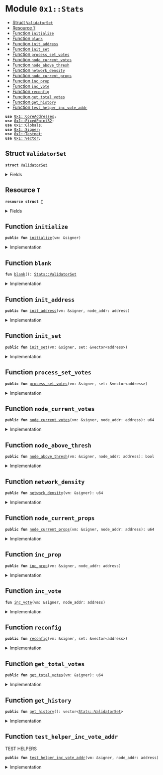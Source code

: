 
<a name="0x1_Stats"></a>

# Module `0x1::Stats`



-  [Struct `ValidatorSet`](#0x1_Stats_ValidatorSet)
-  [Resource `T`](#0x1_Stats_T)
-  [Function `initialize`](#0x1_Stats_initialize)
-  [Function `blank`](#0x1_Stats_blank)
-  [Function `init_address`](#0x1_Stats_init_address)
-  [Function `init_set`](#0x1_Stats_init_set)
-  [Function `process_set_votes`](#0x1_Stats_process_set_votes)
-  [Function `node_current_votes`](#0x1_Stats_node_current_votes)
-  [Function `node_above_thresh`](#0x1_Stats_node_above_thresh)
-  [Function `network_density`](#0x1_Stats_network_density)
-  [Function `node_current_props`](#0x1_Stats_node_current_props)
-  [Function `inc_prop`](#0x1_Stats_inc_prop)
-  [Function `inc_vote`](#0x1_Stats_inc_vote)
-  [Function `reconfig`](#0x1_Stats_reconfig)
-  [Function `get_total_votes`](#0x1_Stats_get_total_votes)
-  [Function `get_history`](#0x1_Stats_get_history)
-  [Function `test_helper_inc_vote_addr`](#0x1_Stats_test_helper_inc_vote_addr)


<pre><code><b>use</b> <a href="CoreAddresses.md#0x1_CoreAddresses">0x1::CoreAddresses</a>;
<b>use</b> <a href="FixedPoint32.md#0x1_FixedPoint32">0x1::FixedPoint32</a>;
<b>use</b> <a href="Globals.md#0x1_Globals">0x1::Globals</a>;
<b>use</b> <a href="Signer.md#0x1_Signer">0x1::Signer</a>;
<b>use</b> <a href="Testnet.md#0x1_Testnet">0x1::Testnet</a>;
<b>use</b> <a href="Vector.md#0x1_Vector">0x1::Vector</a>;
</code></pre>



<a name="0x1_Stats_ValidatorSet"></a>

## Struct `ValidatorSet`



<pre><code><b>struct</b> <a href="Stats.md#0x1_Stats_ValidatorSet">ValidatorSet</a>
</code></pre>



<details>
<summary>Fields</summary>


<dl>
<dt>
<code>addr: vector&lt;address&gt;</code>
</dt>
<dd>

</dd>
<dt>
<code>prop_count: vector&lt;u64&gt;</code>
</dt>
<dd>

</dd>
<dt>
<code>vote_count: vector&lt;u64&gt;</code>
</dt>
<dd>

</dd>
<dt>
<code>total_votes: u64</code>
</dt>
<dd>

</dd>
<dt>
<code>total_props: u64</code>
</dt>
<dd>

</dd>
</dl>


</details>

<a name="0x1_Stats_T"></a>

## Resource `T`



<pre><code><b>resource</b> <b>struct</b> <a href="Stats.md#0x1_Stats_T">T</a>
</code></pre>



<details>
<summary>Fields</summary>


<dl>
<dt>
<code>history: vector&lt;<a href="Stats.md#0x1_Stats_ValidatorSet">Stats::ValidatorSet</a>&gt;</code>
</dt>
<dd>

</dd>
<dt>
<code>current: <a href="Stats.md#0x1_Stats_ValidatorSet">Stats::ValidatorSet</a></code>
</dt>
<dd>

</dd>
</dl>


</details>

<a name="0x1_Stats_initialize"></a>

## Function `initialize`



<pre><code><b>public</b> <b>fun</b> <a href="Stats.md#0x1_Stats_initialize">initialize</a>(vm: &signer)
</code></pre>



<details>
<summary>Implementation</summary>


<pre><code><b>public</b> <b>fun</b> <a href="Stats.md#0x1_Stats_initialize">initialize</a>(vm: &signer) {
  <b>let</b> sender = <a href="Signer.md#0x1_Signer_address_of">Signer::address_of</a>(vm);
  <b>assert</b>(sender == <a href="CoreAddresses.md#0x1_CoreAddresses_LIBRA_ROOT_ADDRESS">CoreAddresses::LIBRA_ROOT_ADDRESS</a>(), 190201014010);
   move_to&lt;<a href="Stats.md#0x1_Stats_T">T</a>&gt;(
    vm,
    <a href="Stats.md#0x1_Stats_T">T</a> {
        history: <a href="Vector.md#0x1_Vector_empty">Vector::empty</a>(),
        current: <a href="Stats.md#0x1_Stats_blank">blank</a>()
      }
    );
}
</code></pre>



</details>

<a name="0x1_Stats_blank"></a>

## Function `blank`



<pre><code><b>fun</b> <a href="Stats.md#0x1_Stats_blank">blank</a>(): <a href="Stats.md#0x1_Stats_ValidatorSet">Stats::ValidatorSet</a>
</code></pre>



<details>
<summary>Implementation</summary>


<pre><code><b>fun</b> <a href="Stats.md#0x1_Stats_blank">blank</a>():<a href="Stats.md#0x1_Stats_ValidatorSet">ValidatorSet</a> {
  <a href="Stats.md#0x1_Stats_ValidatorSet">ValidatorSet</a> {
      addr: <a href="Vector.md#0x1_Vector_empty">Vector::empty</a>(),
      prop_count: <a href="Vector.md#0x1_Vector_empty">Vector::empty</a>(),
      vote_count: <a href="Vector.md#0x1_Vector_empty">Vector::empty</a>(),
      total_votes: 0,
      total_props: 0,
    }
}
</code></pre>



</details>

<a name="0x1_Stats_init_address"></a>

## Function `init_address`



<pre><code><b>public</b> <b>fun</b> <a href="Stats.md#0x1_Stats_init_address">init_address</a>(vm: &signer, node_addr: address)
</code></pre>



<details>
<summary>Implementation</summary>


<pre><code><b>public</b> <b>fun</b> <a href="Stats.md#0x1_Stats_init_address">init_address</a>(vm: &signer, node_addr: address) <b>acquires</b> <a href="Stats.md#0x1_Stats_T">T</a> {
  <b>let</b> sender = <a href="Signer.md#0x1_Signer_address_of">Signer::address_of</a>(vm);

  <b>assert</b>(sender == <a href="CoreAddresses.md#0x1_CoreAddresses_LIBRA_ROOT_ADDRESS">CoreAddresses::LIBRA_ROOT_ADDRESS</a>(), 190204014010);

  <b>let</b> stats = borrow_global_mut&lt;<a href="Stats.md#0x1_Stats_T">T</a>&gt;(sender);
  <b>let</b> (is_init, _) = <a href="Vector.md#0x1_Vector_index_of">Vector::index_of</a>&lt;address&gt;(&<b>mut</b> stats.current.addr, &node_addr);
  <b>if</b> (!is_init) {
    <a href="Vector.md#0x1_Vector_push_back">Vector::push_back</a>(&<b>mut</b> stats.current.addr, node_addr);
    <a href="Vector.md#0x1_Vector_push_back">Vector::push_back</a>(&<b>mut</b> stats.current.prop_count, 0);
    <a href="Vector.md#0x1_Vector_push_back">Vector::push_back</a>(&<b>mut</b> stats.current.vote_count, 0);
  }
}
</code></pre>



</details>

<a name="0x1_Stats_init_set"></a>

## Function `init_set`



<pre><code><b>public</b> <b>fun</b> <a href="Stats.md#0x1_Stats_init_set">init_set</a>(vm: &signer, set: &vector&lt;address&gt;)
</code></pre>



<details>
<summary>Implementation</summary>


<pre><code><b>public</b> <b>fun</b> <a href="Stats.md#0x1_Stats_init_set">init_set</a>(vm: &signer, set: &vector&lt;address&gt;) <b>acquires</b> <a href="Stats.md#0x1_Stats_T">T</a>{
  <b>let</b> sender = <a href="Signer.md#0x1_Signer_address_of">Signer::address_of</a>(vm);
  <b>assert</b>(sender == <a href="CoreAddresses.md#0x1_CoreAddresses_LIBRA_ROOT_ADDRESS">CoreAddresses::LIBRA_ROOT_ADDRESS</a>(), 99190205014010);
  <b>let</b> length = <a href="Vector.md#0x1_Vector_length">Vector::length</a>&lt;address&gt;(set);
  <b>let</b> k = 0;
  <b>while</b> (k &lt; length) {
    <b>let</b> node_address = *(<a href="Vector.md#0x1_Vector_borrow">Vector::borrow</a>&lt;address&gt;(set, k));
    <a href="Stats.md#0x1_Stats_init_address">init_address</a>(vm, node_address);
    k = k + 1;
  }
}
</code></pre>



</details>

<a name="0x1_Stats_process_set_votes"></a>

## Function `process_set_votes`



<pre><code><b>public</b> <b>fun</b> <a href="Stats.md#0x1_Stats_process_set_votes">process_set_votes</a>(vm: &signer, set: &vector&lt;address&gt;)
</code></pre>



<details>
<summary>Implementation</summary>


<pre><code><b>public</b> <b>fun</b> <a href="Stats.md#0x1_Stats_process_set_votes">process_set_votes</a>(vm: &signer, set: &vector&lt;address&gt;) <b>acquires</b> <a href="Stats.md#0x1_Stats_T">T</a>{
  <b>let</b> sender = <a href="Signer.md#0x1_Signer_address_of">Signer::address_of</a>(vm);
  <b>assert</b>(sender == <a href="CoreAddresses.md#0x1_CoreAddresses_LIBRA_ROOT_ADDRESS">CoreAddresses::LIBRA_ROOT_ADDRESS</a>(), 99190206014010);

  <b>let</b> length = <a href="Vector.md#0x1_Vector_length">Vector::length</a>&lt;address&gt;(set);
  <b>let</b> k = 0;
  <b>while</b> (k &lt; length) {
    <b>let</b> node_address = *(<a href="Vector.md#0x1_Vector_borrow">Vector::borrow</a>&lt;address&gt;(set, k));
    <a href="Stats.md#0x1_Stats_inc_vote">inc_vote</a>(vm, node_address);
    k = k + 1;
  }
}
</code></pre>



</details>

<a name="0x1_Stats_node_current_votes"></a>

## Function `node_current_votes`



<pre><code><b>public</b> <b>fun</b> <a href="Stats.md#0x1_Stats_node_current_votes">node_current_votes</a>(vm: &signer, node_addr: address): u64
</code></pre>



<details>
<summary>Implementation</summary>


<pre><code><b>public</b> <b>fun</b> <a href="Stats.md#0x1_Stats_node_current_votes">node_current_votes</a>(vm: &signer, node_addr: address): u64 <b>acquires</b> <a href="Stats.md#0x1_Stats_T">T</a> {
  <b>let</b> sender = <a href="Signer.md#0x1_Signer_address_of">Signer::address_of</a>(vm);
  <b>assert</b>(sender == <a href="CoreAddresses.md#0x1_CoreAddresses_LIBRA_ROOT_ADDRESS">CoreAddresses::LIBRA_ROOT_ADDRESS</a>(), 99190202014010);
  <b>let</b> stats = borrow_global_mut&lt;<a href="Stats.md#0x1_Stats_T">T</a>&gt;(sender);
  <b>let</b> (_, i) = <a href="Vector.md#0x1_Vector_index_of">Vector::index_of</a>&lt;address&gt;(&<b>mut</b> stats.current.addr, &node_addr);
  *<a href="Vector.md#0x1_Vector_borrow">Vector::borrow</a>&lt;u64&gt;(&<b>mut</b> stats.current.vote_count, i)
}
</code></pre>



</details>

<a name="0x1_Stats_node_above_thresh"></a>

## Function `node_above_thresh`



<pre><code><b>public</b> <b>fun</b> <a href="Stats.md#0x1_Stats_node_above_thresh">node_above_thresh</a>(vm: &signer, node_addr: address): bool
</code></pre>



<details>
<summary>Implementation</summary>


<pre><code><b>public</b> <b>fun</b> <a href="Stats.md#0x1_Stats_node_above_thresh">node_above_thresh</a>(vm: &signer, node_addr: address): bool <b>acquires</b> <a href="Stats.md#0x1_Stats_T">T</a>{
  <b>let</b> sender = <a href="Signer.md#0x1_Signer_address_of">Signer::address_of</a>(vm);
  <b>assert</b>(sender == <a href="CoreAddresses.md#0x1_CoreAddresses_LIBRA_ROOT_ADDRESS">CoreAddresses::LIBRA_ROOT_ADDRESS</a>(), 99190206014010);
  <b>let</b> range = <a href="Globals.md#0x1_Globals_get_epoch_length">Globals::get_epoch_length</a>();
  <b>let</b> threshold_signing = <a href="FixedPoint32.md#0x1_FixedPoint32_multiply_u64">FixedPoint32::multiply_u64</a>(range, <a href="FixedPoint32.md#0x1_FixedPoint32_create_from_rational">FixedPoint32::create_from_rational</a>(66, 100));
  <b>if</b> (<a href="Stats.md#0x1_Stats_node_current_votes">node_current_votes</a>(vm, node_addr) &gt;  threshold_signing) { <b>return</b> <b>true</b> };
  <b>return</b> <b>false</b>
}
</code></pre>



</details>

<a name="0x1_Stats_network_density"></a>

## Function `network_density`



<pre><code><b>public</b> <b>fun</b> <a href="Stats.md#0x1_Stats_network_density">network_density</a>(vm: &signer): u64
</code></pre>



<details>
<summary>Implementation</summary>


<pre><code><b>public</b> <b>fun</b> <a href="Stats.md#0x1_Stats_network_density">network_density</a>(vm: &signer): u64 <b>acquires</b> <a href="Stats.md#0x1_Stats_T">T</a> {
  <b>let</b> sender = <a href="Signer.md#0x1_Signer_address_of">Signer::address_of</a>(vm);
  <b>assert</b>(sender == <a href="CoreAddresses.md#0x1_CoreAddresses_LIBRA_ROOT_ADDRESS">CoreAddresses::LIBRA_ROOT_ADDRESS</a>(), 99190206014010);
  <b>let</b> density = 0u64;
  <b>let</b> nodes = *&(borrow_global_mut&lt;<a href="Stats.md#0x1_Stats_T">T</a>&gt;(sender).current.addr);
  <b>let</b> len = <a href="Vector.md#0x1_Vector_length">Vector::length</a>(&nodes);
  <b>let</b> k = 0;
  <b>while</b> (k &lt; len) {
    <b>let</b> addr = *(<a href="Vector.md#0x1_Vector_borrow">Vector::borrow</a>&lt;address&gt;(&nodes, k));
    <b>if</b> (<a href="Stats.md#0x1_Stats_node_above_thresh">node_above_thresh</a>(vm, addr)) {
      density = density + 1;
    };
    k = k + 1;
  };
  <b>return</b> density
}
</code></pre>



</details>

<a name="0x1_Stats_node_current_props"></a>

## Function `node_current_props`



<pre><code><b>public</b> <b>fun</b> <a href="Stats.md#0x1_Stats_node_current_props">node_current_props</a>(vm: &signer, node_addr: address): u64
</code></pre>



<details>
<summary>Implementation</summary>


<pre><code><b>public</b> <b>fun</b> <a href="Stats.md#0x1_Stats_node_current_props">node_current_props</a>(vm: &signer, node_addr: address): u64 <b>acquires</b> <a href="Stats.md#0x1_Stats_T">T</a> {
  <b>let</b> sender = <a href="Signer.md#0x1_Signer_address_of">Signer::address_of</a>(vm);
  <b>assert</b>(sender == <a href="CoreAddresses.md#0x1_CoreAddresses_LIBRA_ROOT_ADDRESS">CoreAddresses::LIBRA_ROOT_ADDRESS</a>(), 99190206014010);
  <b>let</b> stats = borrow_global_mut&lt;<a href="Stats.md#0x1_Stats_T">T</a>&gt;(sender);
  <b>let</b> (_, i) = <a href="Vector.md#0x1_Vector_index_of">Vector::index_of</a>&lt;address&gt;(&<b>mut</b> stats.current.addr, &node_addr);
  *<a href="Vector.md#0x1_Vector_borrow">Vector::borrow</a>&lt;u64&gt;(&<b>mut</b> stats.current.prop_count, i)
}
</code></pre>



</details>

<a name="0x1_Stats_inc_prop"></a>

## Function `inc_prop`



<pre><code><b>public</b> <b>fun</b> <a href="Stats.md#0x1_Stats_inc_prop">inc_prop</a>(vm: &signer, node_addr: address)
</code></pre>



<details>
<summary>Implementation</summary>


<pre><code><b>public</b> <b>fun</b> <a href="Stats.md#0x1_Stats_inc_prop">inc_prop</a>(vm: &signer, node_addr: address) <b>acquires</b> <a href="Stats.md#0x1_Stats_T">T</a> {
  <b>let</b> sender = <a href="Signer.md#0x1_Signer_address_of">Signer::address_of</a>(vm);
  <b>assert</b>(sender == <a href="CoreAddresses.md#0x1_CoreAddresses_LIBRA_ROOT_ADDRESS">CoreAddresses::LIBRA_ROOT_ADDRESS</a>(), 99190205014010);

  <b>let</b> stats = borrow_global_mut&lt;<a href="Stats.md#0x1_Stats_T">T</a>&gt;(sender);
  <b>let</b> (_, i) = <a href="Vector.md#0x1_Vector_index_of">Vector::index_of</a>&lt;address&gt;(&<b>mut</b> stats.current.addr, &node_addr);
  <b>let</b> test = *<a href="Vector.md#0x1_Vector_borrow">Vector::borrow</a>&lt;u64&gt;(&<b>mut</b> stats.current.prop_count, i);
  <a href="Vector.md#0x1_Vector_push_back">Vector::push_back</a>(&<b>mut</b> stats.current.prop_count, test + 1);
  <a href="Vector.md#0x1_Vector_swap_remove">Vector::swap_remove</a>(&<b>mut</b> stats.current.prop_count, i);
  // stats.current.total_props = stats.current.total_props + 1;

}
</code></pre>



</details>

<a name="0x1_Stats_inc_vote"></a>

## Function `inc_vote`



<pre><code><b>fun</b> <a href="Stats.md#0x1_Stats_inc_vote">inc_vote</a>(vm: &signer, node_addr: address)
</code></pre>



<details>
<summary>Implementation</summary>


<pre><code><b>fun</b> <a href="Stats.md#0x1_Stats_inc_vote">inc_vote</a>(vm: &signer, node_addr: address) <b>acquires</b> <a href="Stats.md#0x1_Stats_T">T</a> {
  <b>let</b> sender = <a href="Signer.md#0x1_Signer_address_of">Signer::address_of</a>(vm);
  <b>assert</b>(sender == <a href="CoreAddresses.md#0x1_CoreAddresses_LIBRA_ROOT_ADDRESS">CoreAddresses::LIBRA_ROOT_ADDRESS</a>(), 99190206014010);
  <b>let</b> stats = borrow_global_mut&lt;<a href="Stats.md#0x1_Stats_T">T</a>&gt;(sender);
  <b>let</b> (_, i) = <a href="Vector.md#0x1_Vector_index_of">Vector::index_of</a>&lt;address&gt;(&<b>mut</b> stats.current.addr, &node_addr);
  <b>let</b> test = *<a href="Vector.md#0x1_Vector_borrow">Vector::borrow</a>&lt;u64&gt;(&<b>mut</b> stats.current.vote_count, i);
  <a href="Vector.md#0x1_Vector_push_back">Vector::push_back</a>(&<b>mut</b> stats.current.vote_count, test + 1);
  <a href="Vector.md#0x1_Vector_swap_remove">Vector::swap_remove</a>(&<b>mut</b> stats.current.vote_count, i);
  stats.current.total_votes = stats.current.total_votes + 1;
}
</code></pre>



</details>

<a name="0x1_Stats_reconfig"></a>

## Function `reconfig`



<pre><code><b>public</b> <b>fun</b> <a href="Stats.md#0x1_Stats_reconfig">reconfig</a>(vm: &signer, set: &vector&lt;address&gt;)
</code></pre>



<details>
<summary>Implementation</summary>


<pre><code><b>public</b> <b>fun</b> <a href="Stats.md#0x1_Stats_reconfig">reconfig</a>(vm: &signer, set: &vector&lt;address&gt;) <b>acquires</b> <a href="Stats.md#0x1_Stats_T">T</a> {
  <b>let</b> sender = <a href="Signer.md#0x1_Signer_address_of">Signer::address_of</a>(vm);
  <b>assert</b>(sender == <a href="CoreAddresses.md#0x1_CoreAddresses_LIBRA_ROOT_ADDRESS">CoreAddresses::LIBRA_ROOT_ADDRESS</a>(), 99190207014010);
  <b>let</b> stats = borrow_global_mut&lt;<a href="Stats.md#0x1_Stats_T">T</a>&gt;(sender);
  // Archive outgoing epoch stats.
  //TODO: limit the size of the history and drop ancient records.
  <a href="Vector.md#0x1_Vector_push_back">Vector::push_back</a>(&<b>mut</b> stats.history, *&stats.current);

  stats.current = <a href="Stats.md#0x1_Stats_blank">blank</a>();

  <a href="Stats.md#0x1_Stats_init_set">init_set</a>(vm, set);
}
</code></pre>



</details>

<a name="0x1_Stats_get_total_votes"></a>

## Function `get_total_votes`



<pre><code><b>public</b> <b>fun</b> <a href="Stats.md#0x1_Stats_get_total_votes">get_total_votes</a>(vm: &signer): u64
</code></pre>



<details>
<summary>Implementation</summary>


<pre><code><b>public</b> <b>fun</b> <a href="Stats.md#0x1_Stats_get_total_votes">get_total_votes</a>(vm: &signer): u64 <b>acquires</b> <a href="Stats.md#0x1_Stats_T">T</a> {
  <b>let</b> sender = <a href="Signer.md#0x1_Signer_address_of">Signer::address_of</a>(vm);
  <b>assert</b>(sender == <a href="CoreAddresses.md#0x1_CoreAddresses_LIBRA_ROOT_ADDRESS">CoreAddresses::LIBRA_ROOT_ADDRESS</a>(), 99190208014010);
  *&borrow_global_mut&lt;<a href="Stats.md#0x1_Stats_T">T</a>&gt;(<a href="CoreAddresses.md#0x1_CoreAddresses_LIBRA_ROOT_ADDRESS">CoreAddresses::LIBRA_ROOT_ADDRESS</a>()).current.total_votes
}
</code></pre>



</details>

<a name="0x1_Stats_get_history"></a>

## Function `get_history`



<pre><code><b>public</b> <b>fun</b> <a href="Stats.md#0x1_Stats_get_history">get_history</a>(): vector&lt;<a href="Stats.md#0x1_Stats_ValidatorSet">Stats::ValidatorSet</a>&gt;
</code></pre>



<details>
<summary>Implementation</summary>


<pre><code><b>public</b> <b>fun</b> <a href="Stats.md#0x1_Stats_get_history">get_history</a>(): vector&lt;<a href="Stats.md#0x1_Stats_ValidatorSet">ValidatorSet</a>&gt; <b>acquires</b> <a href="Stats.md#0x1_Stats_T">T</a> {
  *&borrow_global_mut&lt;<a href="Stats.md#0x1_Stats_T">T</a>&gt;(<a href="CoreAddresses.md#0x1_CoreAddresses_LIBRA_ROOT_ADDRESS">CoreAddresses::LIBRA_ROOT_ADDRESS</a>()).history
}
</code></pre>



</details>

<a name="0x1_Stats_test_helper_inc_vote_addr"></a>

## Function `test_helper_inc_vote_addr`

TEST HELPERS


<pre><code><b>public</b> <b>fun</b> <a href="Stats.md#0x1_Stats_test_helper_inc_vote_addr">test_helper_inc_vote_addr</a>(vm: &signer, node_addr: address)
</code></pre>



<details>
<summary>Implementation</summary>


<pre><code><b>public</b> <b>fun</b> <a href="Stats.md#0x1_Stats_test_helper_inc_vote_addr">test_helper_inc_vote_addr</a>(vm: &signer, node_addr: address) <b>acquires</b> <a href="Stats.md#0x1_Stats_T">T</a> {
  <b>let</b> sender = <a href="Signer.md#0x1_Signer_address_of">Signer::address_of</a>(vm);
  <b>assert</b>(sender == <a href="CoreAddresses.md#0x1_CoreAddresses_LIBRA_ROOT_ADDRESS">CoreAddresses::LIBRA_ROOT_ADDRESS</a>(), 99190209014010);

  <b>assert</b>(<a href="Testnet.md#0x1_Testnet_is_testnet">Testnet::is_testnet</a>(), 99190210014010);
  <a href="Stats.md#0x1_Stats_inc_vote">inc_vote</a>(vm, node_addr);
}
</code></pre>



</details>


[//]: # ("File containing references which can be used from documentation")
[ACCESS_CONTROL]: https://github.com/libra/lip/blob/master/lips/lip-2.md
[ROLE]: https://github.com/libra/lip/blob/master/lips/lip-2.md#roles
[PERMISSION]: https://github.com/libra/lip/blob/master/lips/lip-2.md#permissions
